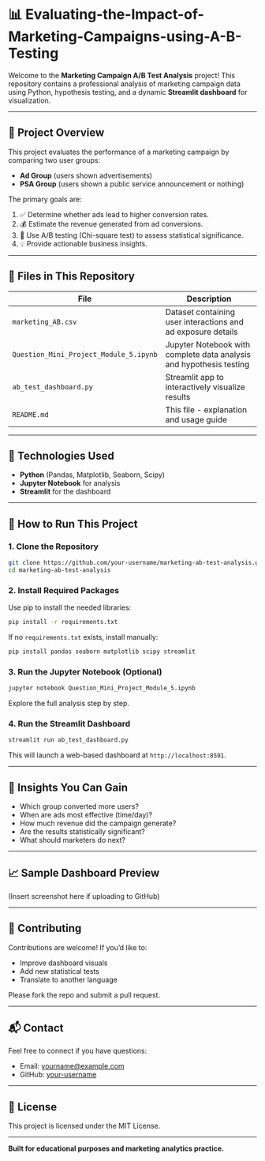 # 📊 Evaluating-the-Impact-of-Marketing-Campaigns-using-A-B-Testing

Welcome to the **Marketing Campaign A/B Test Analysis** project! This repository contains a professional analysis of marketing campaign data using Python, hypothesis testing, and a dynamic **Streamlit dashboard** for visualization.

---

## 🧠 Project Overview

This project evaluates the performance of a marketing campaign by comparing two user groups:

* **Ad Group** (users shown advertisements)
* **PSA Group** (users shown a public service announcement or nothing)

The primary goals are:

1. ✅ Determine whether ads lead to higher conversion rates.
2. 💰 Estimate the revenue generated from ad conversions.
3. 📐 Use A/B testing (Chi-square test) to assess statistical significance.
4. 💡 Provide actionable business insights.

---

## 📁 Files in This Repository

| File                                   | Description                                                         |
| -------------------------------------- | ------------------------------------------------------------------- |
| `marketing_AB.csv`                     | Dataset containing user interactions and ad exposure details        |
| `Question_Mini_Project_Module_5.ipynb` | Jupyter Notebook with complete data analysis and hypothesis testing |
| `ab_test_dashboard.py`                 | Streamlit app to interactively visualize results                    |
| `README.md`                            | This file - explanation and usage guide                             |

---

## 🧪 Technologies Used

* **Python** (Pandas, Matplotlib, Seaborn, Scipy)
* **Jupyter Notebook** for analysis
* **Streamlit** for the dashboard

---

## 🚀 How to Run This Project

### 1. Clone the Repository

```bash
git clone https://github.com/your-username/marketing-ab-test-analysis.git
cd marketing-ab-test-analysis
```

### 2. Install Required Packages

Use pip to install the needed libraries:

```bash
pip install -r requirements.txt
```

If no `requirements.txt` exists, install manually:

```bash
pip install pandas seaborn matplotlib scipy streamlit
```

### 3. Run the Jupyter Notebook (Optional)

```bash
jupyter notebook Question_Mini_Project_Module_5.ipynb
```

Explore the full analysis step by step.

### 4. Run the Streamlit Dashboard

```bash
streamlit run ab_test_dashboard.py
```

This will launch a web-based dashboard at `http://localhost:8501`.

---

## 🎯 Insights You Can Gain

* Which group converted more users?
* When are ads most effective (time/day)?
* How much revenue did the campaign generate?
* Are the results statistically significant?
* What should marketers do next?

---

## 📈 Sample Dashboard Preview

(Insert screenshot here if uploading to GitHub)

---

## 🤝 Contributing

Contributions are welcome! If you’d like to:

* Improve dashboard visuals
* Add new statistical tests
* Translate to another language

Please fork the repo and submit a pull request.

---

## 📬 Contact

Feel free to connect if you have questions:

* Email: [yourname@example.com](mailto:yourname@example.com)
* GitHub: [your-username](https://github.com/your-username)

---

## 📝 License

This project is licensed under the MIT License.

---

**Built for educational purposes and marketing analytics practice.**
